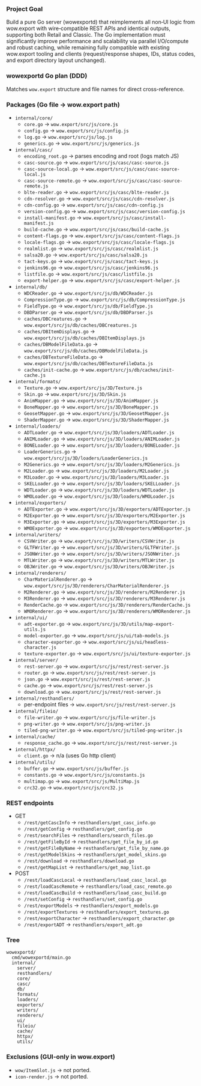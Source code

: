 ### Project Goal

Build a pure Go server (wowexportd) that reimplements all non‑UI logic from wow.export with wire‑compatible REST APIs and identical outputs, supporting both Retail and Classic. The Go implementation must significantly improve performance and scalability via parallel I/O/compute and robust caching, while remaining fully compatible with existing wow.export tooling and clients (request/response shapes, IDs, status codes, and export directory layout unchanged).

### wowexportd Go plan (DDD)

Matches `wow.export` structure and file names for direct cross-reference.

### Packages (Go file → wow.export path)
- `internal/core/`
  - `core.go` → `wow.export/src/js/core.js`
  - `config.go` → `wow.export/src/js/config.js`
  - `log.go` → `wow.export/src/js/log.js`
  - `generics.go` → `wow.export/src/js/generics.js`
- `internal/casc/`
  - `encoding_root.go` → parses encoding and root (logs match JS)
  - `casc-source.go` → `wow.export/src/js/casc/casc-source.js`
  - `casc-source-local.go` → `wow.export/src/js/casc/casc-source-local.js`
  - `casc-source-remote.go` → `wow.export/src/js/casc/casc-source-remote.js`
  - `blte-reader.go` → `wow.export/src/js/casc/blte-reader.js`
  - `cdn-resolver.go` → `wow.export/src/js/casc/cdn-resolver.js`
  - `cdn-config.go` → `wow.export/src/js/casc/cdn-config.js`
  - `version-config.go` → `wow.export/src/js/casc/version-config.js`
  - `install-manifest.go` → `wow.export/src/js/casc/install-manifest.js`
  - `build-cache.go` → `wow.export/src/js/casc/build-cache.js`
  - `content-flags.go` → `wow.export/src/js/casc/content-flags.js`
  - `locale-flags.go` → `wow.export/src/js/casc/locale-flags.js`
  - `realmlist.go` → `wow.export/src/js/casc/realmlist.js`
  - `salsa20.go` → `wow.export/src/js/casc/salsa20.js`
  - `tact-keys.go` → `wow.export/src/js/casc/tact-keys.js`
  - `jenkins96.go` → `wow.export/src/js/casc/jenkins96.js`
  - `listfile.go` → `wow.export/src/js/casc/listfile.js`
  - `export-helper.go` → `wow.export/src/js/casc/export-helper.js`
- `internal/db/`
  - `WDCReader.go` → `wow.export/src/js/db/WDCReader.js`
  - `CompressionType.go` → `wow.export/src/js/db/CompressionType.js`
  - `FieldType.go` → `wow.export/src/js/db/FieldType.js`
  - `DBDParser.go` → `wow.export/src/js/db/DBDParser.js`
  - `caches/DBCreatures.go` → `wow.export/src/js/db/caches/DBCreatures.js`
  - `caches/DBItemDisplays.go` → `wow.export/src/js/db/caches/DBItemDisplays.js`
  - `caches/DBModelFileData.go` → `wow.export/src/js/db/caches/DBModelFileData.js`
  - `caches/DBTextureFileData.go` → `wow.export/src/js/db/caches/DBTextureFileData.js`
  - `caches/init-cache.go` → `wow.export/src/js/db/caches/init-cache.js`
- `internal/formats/`
  - `Texture.go` → `wow.export/src/js/3D/Texture.js`
  - `Skin.go` → `wow.export/src/js/3D/Skin.js`
  - `AnimMapper.go` → `wow.export/src/js/3D/AnimMapper.js`
  - `BoneMapper.go` → `wow.export/src/js/3D/BoneMapper.js`
  - `GeosetMapper.go` → `wow.export/src/js/3D/GeosetMapper.js`
  - `ShaderMapper.go` → `wow.export/src/js/3D/ShaderMapper.js`
- `internal/loaders/`
  - `ADTLoader.go` → `wow.export/src/js/3D/loaders/ADTLoader.js`
  - `ANIMLoader.go` → `wow.export/src/js/3D/loaders/ANIMLoader.js`
  - `BONELoader.go` → `wow.export/src/js/3D/loaders/BONELoader.js`
  - `LoaderGenerics.go` → `wow.export/src/js/3D/loaders/LoaderGenerics.js`
  - `M2Generics.go` → `wow.export/src/js/3D/loaders/M2Generics.js`
  - `M2Loader.go` → `wow.export/src/js/3D/loaders/M2Loader.js`
  - `M3Loader.go` → `wow.export/src/js/3D/loaders/M3Loader.js`
  - `SKELLoader.go` → `wow.export/src/js/3D/loaders/SKELLoader.js`
  - `WDTLoader.go` → `wow.export/src/js/3D/loaders/WDTLoader.js`
  - `WMOLoader.go` → `wow.export/src/js/3D/loaders/WMOLoader.js`
- `internal/exporters/`
  - `ADTExporter.go` → `wow.export/src/js/3D/exporters/ADTExporter.js`
  - `M2Exporter.go` → `wow.export/src/js/3D/exporters/M2Exporter.js`
  - `M3Exporter.go` → `wow.export/src/js/3D/exporters/M3Exporter.js`
  - `WMOExporter.go` → `wow.export/src/js/3D/exporters/WMOExporter.js`
- `internal/writers/`
  - `CSVWriter.go` → `wow.export/src/js/3D/writers/CSVWriter.js`
  - `GLTFWriter.go` → `wow.export/src/js/3D/writers/GLTFWriter.js`
  - `JSONWriter.go` → `wow.export/src/js/3D/writers/JSONWriter.js`
  - `MTLWriter.go` → `wow.export/src/js/3D/writers/MTLWriter.js`
  - `OBJWriter.go` → `wow.export/src/js/3D/writers/OBJWriter.js`
- `internal/renderers/`
  - `CharMaterialRenderer.go` → `wow.export/src/js/3D/renderers/CharMaterialRenderer.js`
  - `M2Renderer.go` → `wow.export/src/js/3D/renderers/M2Renderer.js`
  - `M3Renderer.go` → `wow.export/src/js/3D/renderers/M3Renderer.js`
  - `RenderCache.go` → `wow.export/src/js/3D/renderers/RenderCache.js`
  - `WMORenderer.go` → `wow.export/src/js/3D/renderers/WMORenderer.js`
- `internal/ui/`
  - `adt-exporter.go` → `wow.export/src/js/3D/utils/map-export-utils.js`
  - `model-exporter.go` → `wow.export/src/js/ui/tab-models.js`
  - `character-exporter.go` → `wow.export/src/js/ui/headless-character.js`
  - `texture-exporter.go` → `wow.export/src/js/ui/texture-exporter.js`
- `internal/server/`
  - `rest-server.go` → `wow.export/src/js/rest/rest-server.js`
  - `router.go` → `wow.export/src/js/rest/rest-server.js`
  - `json.go` → `wow.export/src/js/rest/rest-server.js`
  - `cache.go` → `wow.export/src/js/rest/rest-server.js`
  - `download.go` → `wow.export/src/js/rest/rest-server.js`
- `internal/resthandlers/`
  - per-endpoint files → `wow.export/src/js/rest/rest-server.js`
- `internal/fileio/`
  - `file-writer.go` → `wow.export/src/js/file-writer.js`
  - `png-writer.go` → `wow.export/src/js/png-writer.js`
  - `tiled-png-writer.go` → `wow.export/src/js/tiled-png-writer.js`
- `internal/cache/`
  - `response_cache.go` → `wow.export/src/js/rest/rest-server.js`
- `internal/httpx/`
  - `client.go` → n/a (uses Go http client)
- `internal/utils/`
  - `buffer.go` → `wow.export/src/js/buffer.js`
  - `constants.go` → `wow.export/src/js/constants.js`
  - `multimap.go` → `wow.export/src/js/MultiMap.js`
  - `crc32.go` → `wow.export/src/js/crc32.js`

### REST endpoints
- GET
  - `/rest/getCascInfo` → `resthandlers/get_casc_info.go`
  - `/rest/getConfig` → `resthandlers/get_config.go`
  - `/rest/searchFiles` → `resthandlers/search_files.go`
  - `/rest/getFileById` → `resthandlers/get_file_by_id.go`
  - `/rest/getFileByName` → `resthandlers/get_file_by_name.go`
  - `/rest/getModelSkins` → `resthandlers/get_model_skins.go`
  - `/rest/download` → `resthandlers/download.go`
  - `/rest/getMapList` → `resthandlers/get_map_list.go`
- POST
  - `/rest/loadCascLocal` → `resthandlers/load_casc_local.go`
  - `/rest/loadCascRemote` → `resthandlers/load_casc_remote.go`
  - `/rest/loadCascBuild` → `resthandlers/load_casc_build.go`
  - `/rest/setConfig` → `resthandlers/set_config.go`
  - `/rest/exportModels` → `resthandlers/export_models.go`
  - `/rest/exportTextures` → `resthandlers/export_textures.go`
  - `/rest/exportCharacter` → `resthandlers/export_character.go`
  - `/rest/exportADT` → `resthandlers/export_adt.go`

### Tree
```
wowexportd/
  cmd/wowexportd/main.go
  internal/
    server/
    resthandlers/
    core/
    casc/
    db/
    formats/
    loaders/
    exporters/
    writers/
    renderers/
    ui/
    fileio/
    cache/
    httpx/
    utils/
```

### Exclusions (GUI-only in wow.export)
- `wow/ItemSlot.js` → not ported.
- `icon-render.js` → not ported.


